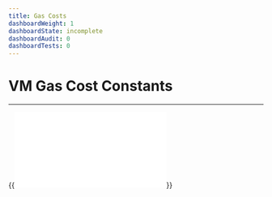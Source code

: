 ```yaml
---
title: Gas Costs
dashboardWeight: 1
dashboardState: incomplete
dashboardAudit: 0
dashboardTests: 0
---
```


# VM Gas Cost Constants
---

{{<embed src="vm_gascosts.go" lang="go" >}}

